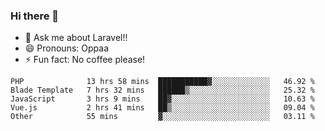 ### Hi there 👋

<!--
**reubenwedson/reubenwedson** is a ✨ _special_ ✨ repository because its `README.md` (this file) appears on your GitHub profile.
Here are some ideas to get you started:
- 📫 How to reach me: 
- 🔭 I’m currently working on awesome talent app
- 🌱 I’m currently learning extreme Vue js technical stuffs
- 👯 I’m looking to collaborate on start ups challenges
- 🤔 I’m looking for help with time
-->
- 💬 Ask me about Laravel!!
- 😄 Pronouns: Oppaa
- ⚡ Fun fact: No coffee please!

<!--START_SECTION:waka-->
```text
PHP              13 hrs 58 mins  ███████████▓░░░░░░░░░░░░░   46.92 % 
Blade Template   7 hrs 32 mins   ██████▒░░░░░░░░░░░░░░░░░░   25.32 % 
JavaScript       3 hrs 9 mins    ██▓░░░░░░░░░░░░░░░░░░░░░░   10.63 % 
Vue.js           2 hrs 41 mins   ██▒░░░░░░░░░░░░░░░░░░░░░░   09.04 % 
Other            55 mins         ▓░░░░░░░░░░░░░░░░░░░░░░░░   03.11 % 
```
<!--END_SECTION:waka-->
